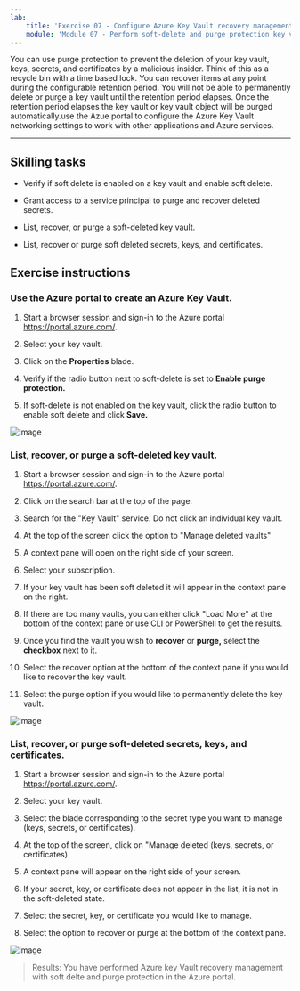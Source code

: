 ```yaml
---
lab:
    title: 'Exercise 07 - Configure Azure Key Vault recovery management with soft delete and purge protection'    
    module: 'Module 07 - Perform soft-delete and purge protection key vault recovery'
---
```


You can use purge protection to prevent the deletion of your key vault, keys, secrets, and certificates by a malicious insider. Think of this as a recycle bin with a time based lock. You can recover items at any point during the configurable retention period. You will not be able to permanently delete or purge a key vault until the retention period elapses. Once the retention period elapses the key vault or key vault object will be purged automatically.use the Azue portal to configure the Azure Key Vault networking settings to work with other applications and Azure services. 

---

## Skilling tasks

- Verify if soft delete is enabled on a key vault and enable soft delete.

- Grant access to a service principal to purge and recover deleted secrets.

- List, recover, or purge a soft-deleted key vault.

- List, recover or purge soft deleted secrets, keys, and certificates.

## Exercise instructions 

### Use the Azure portal to create an Azure Key Vault.

1. Start a browser session and sign-in to the Azure portal https://portal.azure.com/.
   
2. Select your key vault.

3. Click on the **Properties** blade.

4. Verify if the radio button next to soft-delete is set to **Enable purge protection.**

5. If soft-delete is not enabled on the key vault, click the radio button to enable soft delete and click **Save.**

![image](https://github.com/MicrosoftLearning/Secure-Azure-services-and-workloads-with-Microsoft-Cloud-Security-Benchmark/assets/91347931/07cb482e-aed2-451a-a62d-a33c03b198b0)


### List, recover, or purge a soft-deleted key vault.

1. Start a browser session and sign-in to the Azure portal https://portal.azure.com/.
   
2. Click on the search bar at the top of the page.

3. Search for the "Key Vault" service. Do not click an individual key vault.

4. At the top of the screen click the option to "Manage deleted vaults"

5. A context pane will open on the right side of your screen.

6. Select your subscription.

7. If your key vault has been soft deleted it will appear in the context pane on the right.

8. If there are too many vaults, you can either click "Load More" at the bottom of the context pane or use CLI or PowerShell to get the results.

9. Once you find the vault you wish to **recover** or **purge,** select the **checkbox** next to it.

10. Select the recover option at the bottom of the context pane if you would like to recover the key vault.

11. Select the purge option if you would like to permanently delete the key vault.

![image](https://github.com/MicrosoftLearning/Secure-Azure-services-and-workloads-with-Microsoft-Cloud-Security-Benchmark/assets/91347931/b0602e3a-e243-487d-90e8-01f9084783bc)


### List, recover, or purge soft-deleted secrets, keys, and certificates.

1. Start a browser session and sign-in to the Azure portal https://portal.azure.com/.
   
2. Select your key vault.

3. Select the blade corresponding to the secret type you want to manage (keys, secrets, or certificates).

4. At the top of the screen, click on "Manage deleted (keys, secrets, or certificates)

5. A context pane will appear on the right side of your screen.

6. If your secret, key, or certificate does not appear in the list, it is not in the soft-deleted state.

7. Select the secret, key, or certificate you would like to manage.

8. Select the option to recover or purge at the bottom of the context pane.

![image](https://github.com/MicrosoftLearning/Secure-Azure-services-and-workloads-with-Microsoft-Cloud-Security-Benchmark/assets/91347931/f10095de-5d70-4412-90cf-320a6eb935f9)

  > Results: You have performed Azure key Vault recovery management with soft delte and purge protection in the Azure portal.
